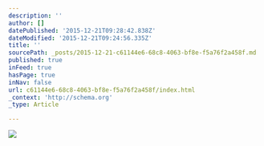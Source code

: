 ```yaml
---
description: ''
author: []
datePublished: '2015-12-21T09:28:42.838Z'
dateModified: '2015-12-21T09:24:56.335Z'
title: ''
sourcePath: _posts/2015-12-21-c61144e6-68c8-4063-bf8e-f5a76f2a458f.md
published: true
inFeed: true
hasPage: true
inNav: false
url: c61144e6-68c8-4063-bf8e-f5a76f2a458f/index.html
_context: 'http://schema.org'
_type: Article

---
```

![](https://the-grid-user-content.s3-us-west-2.amazonaws.com/4ea35716-1140-40ea-9aeb-6e806bf2493c.png)